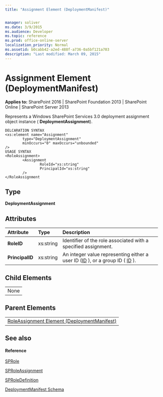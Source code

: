 ```yaml
---
title: "Assignment Element (DeploymentManifest)"


manager: soliver
ms.date: 3/9/2015
ms.audience: Developer
ms.topic: reference
ms.prod: office-online-server
localization_priority: Normal
ms.assetid: b0cabb42-a2ed-488f-a736-0a5bf121a703
description: "Last modified: March 09, 2015"
---
```


# Assignment Element (DeploymentManifest)

 
  
 **Applies to:** SharePoint 2016 | SharePoint Foundation 2013 | SharePoint Online | SharePoint Server 2013 
  
Represents a Windows SharePoint Services 3.0 deployment assignment object instance ( **DeploymentAssignment**).
  
```
DELCARATION SYNTAX
<xs:element name="Assignment" 
        type="DeploymentAssignment" 
        minOccurs="0" maxOccurs="unbounded" 
/>
USAGE SYNTAX
<RoleAssignment>
        <Assignment
                RoleId="xs:string"
                PrincipalId="xs:string"
        />
</RoleAssignment

```

## Type

 **DeploymentAssignment**
  
## Attributes

|**Attribute**|**Type**|**Description**|
|:-----|:-----|:-----|
|**RoleID** <br/> |xs:string  <br/> |Identifier of the role associated with a specified assignment.  <br/> |
|**PrincipalID** <br/> |xs:string  <br/> |An integer value representing either a user ID ([ID](https://msdn.microsoft.com/library/Microsoft.SharePoint.SPUser.ID.aspx) ), or a group ID ( [ID](https://msdn.microsoft.com/library/Microsoft.SharePoint.SPGroup.ID.aspx) ).  <br/> |
   
## Child Elements

||
|:-----|
|None |
   
## Parent Elements

||
|:-----|
|[RoleAssignment Element (DeploymentManifest)](roleassignment-element-deploymentmanifest.md)|
   
## See also

#### Reference

[SPRole](https://msdn.microsoft.com/library/Microsoft.SharePoint.SPRole.aspx)
  
[SPRoleAssignment](https://msdn.microsoft.com/library/Microsoft.SharePoint.SPRoleAssignment.aspx)
  
[SPRoleDefinition](https://msdn.microsoft.com/library/Microsoft.SharePoint.SPRoleDefinition.aspx)


[DeploymentManifest Schema](deploymentmanifest-schema.md)

